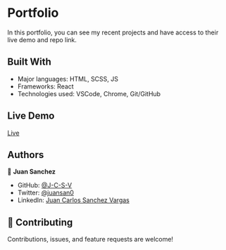 # Portfolio

In this portfolio, you can see my recent projects and have access to their live demo and repo link.

## Built With

- Major languages: HTML, SCSS, JS
- Frameworks: React
- Technologies used: VSCode, Chrome, Git/GitHub

## Live Demo

[Live](https://portfolio-giuseppe.herokuapp.com/)

## Authors

👤 **Juan Sanchez**

- GitHub: [@J-C-S-V](https://github.com/J-C-S-V)
- Twitter: [@juansan0](https://twitter.com/juansan0)
- LinkedIn: [Juan Carlos Sanchez Vargas](https://www.linkedin.com/in/juan-carlos-sanchez-vargas-a308b014b/)

## 🤝 Contributing

Contributions, issues, and feature requests are welcome!
